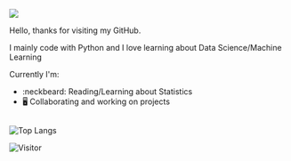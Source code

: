 ![](https://cutewallpaper.org/28/computer-gif-video-game-wallpaper/kirokaze-—-lonely-rain.gif)

Hello, thanks for visiting my GitHub.

I mainly code with Python and I love learning about Data Science/Machine Learning

Currently I'm:
* :neckbeard: Reading/Learning about Statistics
* 🖥️ Collaborating and working on projects

##

![Top Langs](https://github-readme-stats.vercel.app/api/top-langs/?username=laxmena&layout=compact)

![Visitor](https://visitor-badge.laobi.icu/badge?page_id=username.repoName)

<!--
**kwilson-tech/kwilson-tech** is a ✨ _special_ ✨ repository because its `README.md` (this file) appears on your GitHub profile.

Here are some ideas to get you started:

- 🔭 I’m currently working on ...
- 🌱 I’m currently learning ...
- 👯 I’m looking to collaborate on ...
- 🤔 I’m looking for help with ...
- 💬 Ask me about ...
- 📫 How to reach me: ...
- 😄 Pronouns: ...
- ⚡ Fun fact: ...
-->
